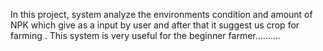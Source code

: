 In this project, system  analyze the environments condition and amount of NPK which give as a input by user and after that it suggest us crop for farming .
This system is very useful for the beginner farmer..........
